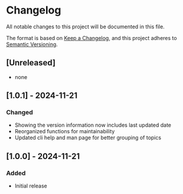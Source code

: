 # Changelog

All notable changes to this project will be documented in this file.

The format is based on [Keep a Changelog](https://keepachangelog.com/en/1.1.0/),
and this project adheres to [Semantic Versioning](https://semver.org/spec/v2.0.0.html).

## [Unreleased]

- none

## [1.0.1] - 2024-11-21

### Changed

- Showing the version information now includes last updated date
- Reorganized functions for maintainability
- Updated cli help and man page for better grouping of topics

## [1.0.0] - 2024-11-21

### Added

- Initial release
